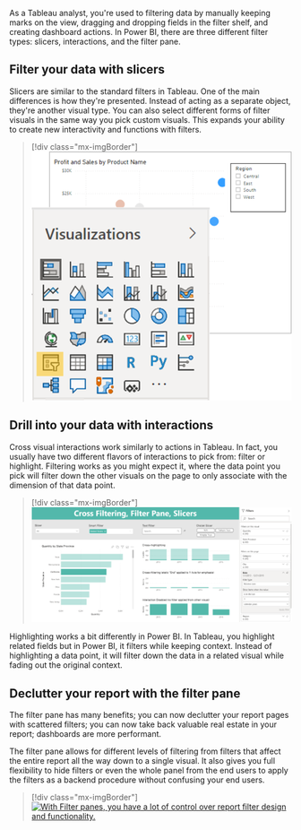 As a Tableau analyst, you're used to filtering data by manually keeping marks on the view, dragging and dropping fields in the filter shelf, and creating dashboard actions. In Power BI, there are three different filter types: slicers, interactions, and the filter pane.

## Filter your data with slicers

Slicers are similar to the standard filters in Tableau. One of the main differences is how they're presented. Instead of acting as a separate object, they're another visual type. You can also select different forms of filter visuals in the same way you pick custom visuals. This expands your ability to create new interactivity and functions with filters.

> [!div class="mx-imgBorder"]
> [![Slicers are another way of filtering in Power BI.](../media/power-bi-slicers.png)](../media/power-bi-slicers.png#lightbox)

## Drill into your data with interactions

Cross visual interactions work similarly to actions in Tableau. In fact, you usually have two different flavors of interactions to pick from: filter or highlight. Filtering works as you might expect it, where the data point you pick will filter down the other visuals on the page to only associate with the dimension of that data point.

> [!div class="mx-imgBorder"]
> [![When set up properly, drilling into one visualization will interact with another visualization.](../media/power-bi-highlighting.png)](../media/power-bi-highlighting.png#lightbox)

Highlighting works a bit differently in Power BI. In Tableau, you highlight related fields but in Power BI, it filters while keeping context. Instead of highlighting a data point, it will filter down the data in a related visual while fading out the original context.

## Declutter your report with the filter pane

The filter pane has many benefits; you can now declutter your report pages with scattered filters; you can now take back valuable real estate in your report; dashboards are more performant.

The filter pane allows for different levels of filtering from filters that affect the entire report all the way down to a single visual. It also gives you full flexibility to hide filters or even the whole panel from the end users to apply the filters as a backend procedure without confusing your end users.

> [!div class="mx-imgBorder"]
> [![
With Filter panes, you have a lot of control over report filter design and functionality.](../media/power-bi-filter-pane.png)](../media/power-bi-filter-pane.png#lightbox)